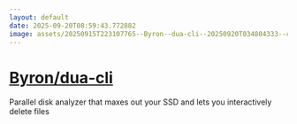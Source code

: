 ```yaml
---
layout: default
date: 2025-09-20T08:59:43.772882
image: assets/20250915T223107765--Byron--dua-cli--20250920T034804333--cropped.png
---
```


# [Byron/dua-cli](https://github.com/Byron/dua-cli)

Parallel disk analyzer that maxes out your SSD and lets you interactively delete files
